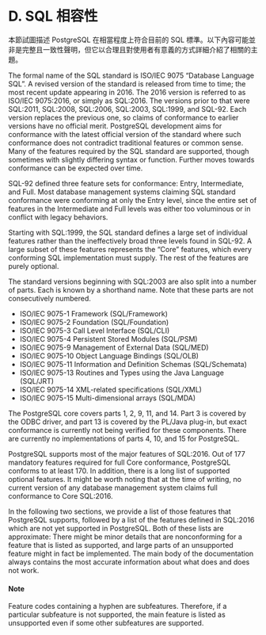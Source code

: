 # D. SQL 相容性

本節試圖描述 PostgreSQL 在相當程度上符合目前的 SQL 標準。以下內容可能並非是完整且一致性聲明，但它以合理且對使用者有意義的方式詳細介紹了相關的主題。

The formal name of the SQL standard is ISO/IEC 9075 “Database Language SQL”. A revised version of the standard is released from time to time; the most recent update appearing in 2016. The 2016 version is referred to as ISO/IEC 9075:2016, or simply as SQL:2016. The versions prior to that were SQL:2011, SQL:2008, SQL:2006, SQL:2003, SQL:1999, and SQL-92. Each version replaces the previous one, so claims of conformance to earlier versions have no official merit. PostgreSQL development aims for conformance with the latest official version of the standard where such conformance does not contradict traditional features or common sense. Many of the features required by the SQL standard are supported, though sometimes with slightly differing syntax or function. Further moves towards conformance can be expected over time.

SQL-92 defined three feature sets for conformance: Entry, Intermediate, and Full. Most database management systems claiming SQL standard conformance were conforming at only the Entry level, since the entire set of features in the Intermediate and Full levels was either too voluminous or in conflict with legacy behaviors.

Starting with SQL:1999, the SQL standard defines a large set of individual features rather than the ineffectively broad three levels found in SQL-92. A large subset of these features represents the “Core” features, which every conforming SQL implementation must supply. The rest of the features are purely optional.

The standard versions beginning with SQL:2003 are also split into a number of parts. Each is known by a shorthand name. Note that these parts are not consecutively numbered.

* ISO/IEC 9075-1 Framework (SQL/Framework)
* ISO/IEC 9075-2 Foundation (SQL/Foundation)
* ISO/IEC 9075-3 Call Level Interface (SQL/CLI)
* ISO/IEC 9075-4 Persistent Stored Modules (SQL/PSM)
* ISO/IEC 9075-9 Management of External Data (SQL/MED)
* ISO/IEC 9075-10 Object Language Bindings (SQL/OLB)
* ISO/IEC 9075-11 Information and Definition Schemas (SQL/Schemata)
* ISO/IEC 9075-13 Routines and Types using the Java Language (SQL/JRT)
* ISO/IEC 9075-14 XML-related specifications (SQL/XML)
* ISO/IEC 9075-15 Multi-dimensional arrays (SQL/MDA)

The PostgreSQL core covers parts 1, 2, 9, 11, and 14. Part 3 is covered by the ODBC driver, and part 13 is covered by the PL/Java plug-in, but exact conformance is currently not being verified for these components. There are currently no implementations of parts 4, 10, and 15 for PostgreSQL.

PostgreSQL supports most of the major features of SQL:2016. Out of 177 mandatory features required for full Core conformance, PostgreSQL conforms to at least 170. In addition, there is a long list of supported optional features. It might be worth noting that at the time of writing, no current version of any database management system claims full conformance to Core SQL:2016.

In the following two sections, we provide a list of those features that PostgreSQL supports, followed by a list of the features defined in SQL:2016 which are not yet supported in PostgreSQL. Both of these lists are approximate: There might be minor details that are nonconforming for a feature that is listed as supported, and large parts of an unsupported feature might in fact be implemented. The main body of the documentation always contains the most accurate information about what does and does not work.

#### Note

Feature codes containing a hyphen are subfeatures. Therefore, if a particular subfeature is not supported, the main feature is listed as unsupported even if some other subfeatures are supported.

